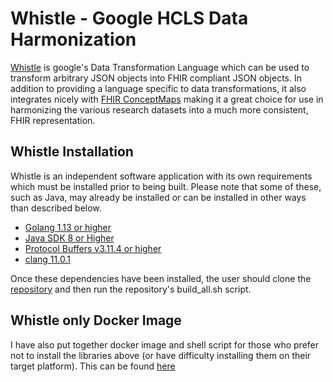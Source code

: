 # Whistle - Google HCLS Data Harmonization
[Whistle](/#/whistle) is google's Data Transformation Language which can be used to transform arbitrary JSON objects into FHIR compliant JSON objects. In addition to providing a language specific to data transformations, it also integrates nicely with [FHIR ConceptMaps](http://hl7.org/fhir/R4/conceptmap.html) making it a great choice for use in harmonizing the various research datasets into a much more consistent, FHIR representation. 

## Whistle Installation
Whistle is an independent software application with its own requirements which must be installed prior to being built. Please note that some of these, such as Java, may already be installed or can be installed in other ways than described below. 

* [Golang 1.13 or higher](https://go.dev/doc/install)
* [Java SDK 8 or Higher](https://openjdk.org/install/)
* [Protocol Buffers v3.11.4 or higher](https://github.com/protocolbuffers/protobuf/releases/tag/v3.11.4)
* [clang 11.0.1](https://clang.llvm.org/get_started.html)

Once these dependencies have been installed, the user should clone the [repository](https://github.com/GoogleCloudPlatform/healthcare-data-harmonization) and then run the repository's build_all.sh script. 

## Whistle only Docker Image
I have also put together docker image and shell script for those who prefer not to install the libraries above (or have difficulty installing them on their target platform). This can be found [here](https://github.com/NIH-NCPI/dockerized-whistle)

